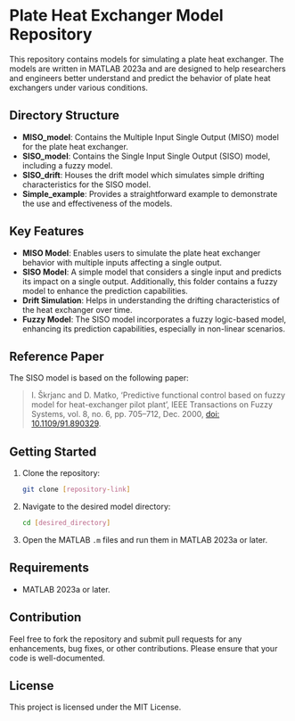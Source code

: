# Plate Heat Exchanger Model Repository

This repository contains models for simulating a plate heat exchanger. The models are written in MATLAB 2023a and are designed to help researchers and engineers better understand and predict the behavior of plate heat exchangers under various conditions.

## Directory Structure

- **MISO_model**: Contains the Multiple Input Single Output (MISO) model for the plate heat exchanger.
- **SISO_model**: Contains the Single Input Single Output (SISO) model, including a fuzzy model.
- **SISO_drift**: Houses the drift model which simulates simple drifting characteristics for the SISO model.
- **Simple_example**: Provides a straightforward example to demonstrate the use and effectiveness of the models.

## Key Features

- **MISO Model**: Enables users to simulate the plate heat exchanger behavior with multiple inputs affecting a single output.
- **SISO Model**: A simple model that considers a single input and predicts its impact on a single output. Additionally, this folder contains a fuzzy model to enhance the prediction capabilities.
- **Drift Simulation**: Helps in understanding the drifting characteristics of the heat exchanger over time.
- **Fuzzy Model**: The SISO model incorporates a fuzzy logic-based model, enhancing its prediction capabilities, especially in non-linear scenarios.

## Reference Paper

The SISO model is based on the following paper:

> I. Škrjanc and D. Matko, ‘Predictive functional control based on fuzzy model for heat-exchanger pilot plant’, IEEE Transactions on Fuzzy Systems, vol. 8, no. 6, pp. 705–712, Dec. 2000, [doi: 10.1109/91.890329](https://doi.org/10.1109/91.890329).

## Getting Started

1. Clone the repository:
   ```bash
   git clone [repository-link]
   ```

2. Navigate to the desired model directory:
   ```bash
   cd [desired_directory]
   ```

3. Open the MATLAB `.m` files and run them in MATLAB 2023a or later.

## Requirements

- MATLAB 2023a or later.

## Contribution

Feel free to fork the repository and submit pull requests for any enhancements, bug fixes, or other contributions. Please ensure that your code is well-documented.

## License

This project is licensed under the MIT License. 

